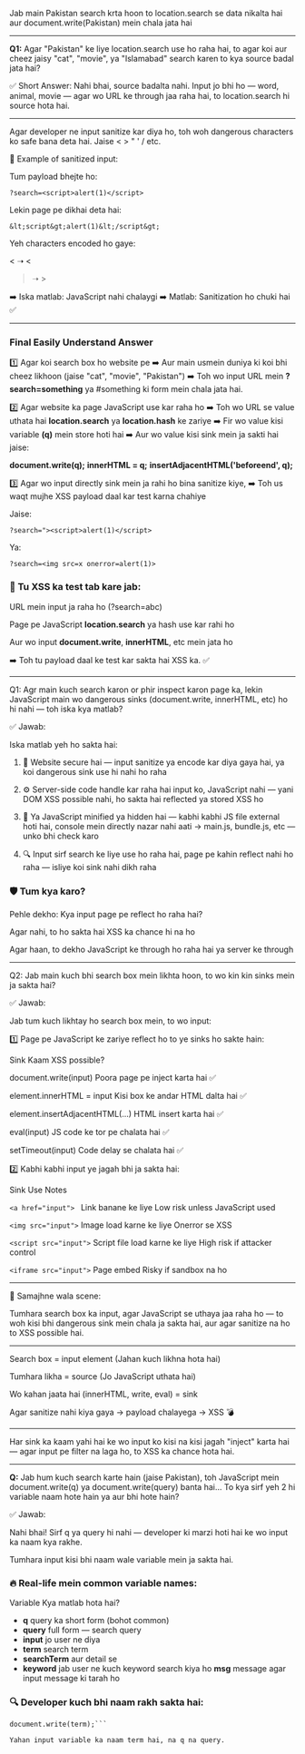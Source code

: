Jab main Pakistan search krta hoon to location.search se data nikalta hai aur document.write(Pakistan) mein chala jata hai

---

**Q1:** Agar "Pakistan" ke liye location.search use ho raha hai, to agar koi aur cheez jaisy "cat", "movie", ya "Islamabad" search karen to kya source badal jata hai?

✅ Short Answer:
Nahi bhai, source badalta nahi.
Input jo bhi ho — word, animal, movie — agar wo URL ke through jaa raha hai, to location.search hi source hota hai.

---

Agar developer ne input sanitize kar diya ho, toh woh dangerous characters ko safe bana deta hai.
Jaise < > " ' / etc.

🔐 Example of sanitized input:

Tum payload bhejte ho:

```?search=<script>alert(1)</script>```

Lekin page pe dikhai deta hai:

```&lt;script&gt;alert(1)&lt;/script&gt;```

Yeh characters encoded ho gaye:

< ➝ &lt;

> ➝ &gt;

➡️ Iska matlab: JavaScript nahi chalaygi
➡️ Matlab: Sanitization ho chuki hai ✅

--- 

### Final Easily Understand Answer

1️⃣ Agar koi search box ho website pe
➡️ Aur main usmein duniya ki koi bhi cheez likhoon (jaise "cat", "movie", "Pakistan")
➡️ Toh wo input URL mein **?search=something** ya #something ki form mein chala jata hai.

2️⃣ Agar website ka page JavaScript use kar raha ho
➡️ Toh wo URL se value uthata hai **location.search** ya **location.hash** ke zariye
➡️ Fir wo value kisi variable **(q)** mein store hoti hai
➡️ Aur wo value kisi sink mein ja sakti hai jaise:

**document.write(q);**
**innerHTML = q;**
**insertAdjacentHTML('beforeend', q);**

3️⃣ Agar wo input directly sink mein ja rahi ho bina sanitize kiye,
➡️ Toh us waqt mujhe XSS payload daal kar test karna chahiye

Jaise:

```?search="><script>alert(1)</script>```

Ya:

```?search=<img src=x onerror=alert(1)>```

### 🧪 Tu XSS ka test tab kare jab:
URL mein input ja raha ho (?search=abc)

Page pe JavaScript **location.search** ya hash use kar rahi ho

Aur wo input **document.write**, **innerHTML**, etc mein jata ho

➡️ Toh tu payload daal ke test kar sakta hai XSS ka. ✅

---

Q1: Agr main kuch search karon or phir inspect karon page ka, lekin JavaScript main wo dangerous sinks (document.write, innerHTML, etc) ho hi nahi — toh iska kya matlab?

✅ Jawab:

Iska matlab yeh ho sakta hai:

1. 🔐 Website secure hai — input sanitize ya encode kar diya gaya hai, ya koi dangerous sink use hi nahi ho raha

2. ⚙️ Server-side code handle kar raha hai input ko, JavaScript nahi — yani DOM XSS possible nahi, ho sakta hai reflected ya stored XSS ho

3. 🤖 Ya JavaScript minified ya hidden hai — kabhi kabhi JS file external hoti hai, console mein directly nazar nahi aati
→ main.js, bundle.js, etc — unko bhi check karo

4. 🔍 Input sirf search ke liye use ho raha hai, page pe kahin reflect nahi ho raha — isliye koi sink nahi dikh raha

### 🛡️ Tum kya karo?

Pehle dekho: Kya input page pe reflect ho raha hai?

Agar nahi, to ho sakta hai XSS ka chance hi na ho

Agar haan, to dekho JavaScript ke through ho raha hai ya server ke through

---

Q2: Jab main kuch bhi search box mein likhta hoon, to wo kin kin sinks mein ja sakta hai?

✅ Jawab:

Jab tum kuch likhtay ho search box mein, to wo input:

1️⃣ Page pe JavaScript ke zariye reflect ho to ye sinks ho sakte hain:

Sink	Kaam	XSS possible?

document.write(input)	Poora page pe inject karta hai	✅

element.innerHTML = input	Kisi box ke andar HTML dalta hai	✅

element.insertAdjacentHTML(...)	HTML insert karta hai	✅

eval(input)	JS code ke tor pe chalata hai	✅

setTimeout(input)	Code delay se chalata hai	✅


2️⃣ Kabhi kabhi input ye jagah bhi ja sakta hai:

Sink	Use	Notes

```<a href="input">	```
Link banane ke liye	Low risk unless JavaScript used

```<img src="input">``` Image load karne ke liye	Onerror se XSS

```<script src="input">```	Script file load karne ke liye	High risk if attacker control

```<iframe src="input">``` 	Page embed	Risky if sandbox na ho

---

🧠 Samajhne wala scene:

Tumhara search box ka input, agar JavaScript se uthaya jaa raha ho — to woh kisi bhi dangerous sink mein chala ja sakta hai, aur agar sanitize na ho to XSS possible hai.

---


Search box = input element (Jahan kuch likhna hota hai)

Tumhara likha = source (Jo JavaScript uthata hai)

Wo kahan jaata hai (innerHTML, write, eval) = sink

Agar sanitize nahi kiya gaya → payload chalayega → XSS 💣

---

Har sink ka kaam yahi hai ke wo input ko kisi na kisi jagah "inject" karta hai — agar input pe filter na laga ho, to XSS ka chance hota hai.

---

**Q:** Jab hum kuch search karte hain (jaise Pakistan), toh JavaScript mein document.write(q) ya document.write(query) banta hai…
To kya sirf yeh 2 hi variable naam hote hain ya aur bhi hote hain?

✅ Jawab:

Nahi bhai! Sirf q ya query hi nahi —
developer ki marzi hoti hai ke wo input ka naam kya rakhe.

Tumhara input kisi bhi naam wale variable mein ja sakta hai.

### 🔥 Real-life mein common variable names:

Variable	Kya matlab hota hai?

- **q** query ka short form (bohot common)
- **query**	full form — search query
- **input**	jo user ne diya
- **term**	search term
- **searchTerm** aur detail se
- **keyword** jab user ne kuch keyword search kiya ho
**msg** message	agar input message ki tarah ho

### 🔍 Developer kuch bhi naam rakh sakta hai:

```let term = new URLSearchParams(location.search).get("search");
document.write(term);```

Yahan input variable ka naam term hai, na q na query.


